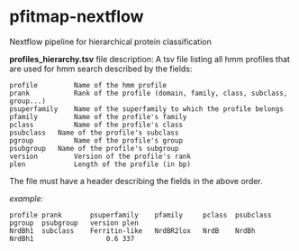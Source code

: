 # pfitmap-nextflow
Nextflow pipeline for hierarchical protein classification


**profiles_hierarchy.tsv** file description:
A tsv file listing all hmm profiles that are used for hmm search described by the fields:
```
profile	        Name of the hmm profile
prank	        Rank of the profile (domain, family, class, subclass, group...)
psuperfamily	Name of the superfamily to which the profile belongs
pfamily	        Name of the profile's family 
pclass	        Name of the profile's class 
psubclass	Name of the profile's subclass 
pgroup	        Name of the profile's group
psubgroup	Name of the profile's subgroup
version	        Version of the profile's rank 
plen	        Length of the profile (in bp)
```
The file must have a header describing the fields in the above order.

*example:*
```
profile prank	    psuperfamily	pfamily	    pclass	psubclass	pgroup	psubgroup	version plen
NrdBh1	subclass    Ferritin-like	NrdBR2lox   NrdB	NrdBh	        NrdBh1                  0.6	337
```

